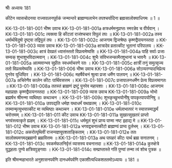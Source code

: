 श्रीः
अध्यायः 181

कीटेन व्यासचोदनया राज्यपालनपूर्वकं जन्मान्तरे ब्राह्मण्यलाभेन तपश्चर्यादिना ब्रह्मसालोक्याधिगमः ॥ 1 ॥

KK-13-01-181-001	भीष्म उवाच 
KK-13-01-181-001a	क्षत्रधर्ममनुप्राप्तः स्मरन्नेव च वीर्यवान् ।
KK-13-01-181-001c	त्यक्त्वा हि कीटतां राजंश्चचार विपुलं तपः ॥
KK-13-01-181-002a	तस्य धर्मार्थविदुषो दृष्ट्वा तद्विपुलं तपः ।
KK-13-01-181-002c	आजगाम द्विजश्रेष्ठः कृष्णद्वैपायनस्तदा ॥
KK-13-01-181-003	व्यास उवाच 
KK-13-01-181-003a	क्षात्रादेव व्रतात्कीट भूतानां परिपालय ।
KK-13-01-181-003c	क्षात्रं देवव्रतं ध्यासंस्ततो विप्रत्वमेष्यसि ॥
KK-13-01-181-004a	पाहि सर्वाः प्रजाः सम्यक् शुभाशुभविदात्मवान् ।
KK-13-01-181-004c	शुभैः संविभजन्कामैरशुभानां च भावनैः ॥
KK-13-01-181-005a	आत्मवान्भव सुप्रीतः स्वधर्माचरणे रतः ।
KK-13-01-181-005c	क्षात्रीं तनुं समुत्सृज्य ततो विप्रत्वमेष्यसि ॥
KK-13-01-181-006	भीष्म उवाच 
KK-13-01-181-006a	सोऽप्यरण्यादभिप्रेत्य पुनरेव युधिष्ठिर ।
KK-13-01-181-006c	महर्षेर्वचनं श्रुत्वा प्रजा धर्मेण पालयन् ॥
KK-13-01-181-007a	अचिरेणैव कालेन कीटः पार्थिवसत्तम ।
KK-13-01-181-007c	प्रजापालनधर्मेण प्रेत्य विप्रत्वमागतः ॥
KK-13-01-181-008a	ततस्तं ब्राह्मणं द्रष्टुं पुनरेव महायशाः ।
KK-13-01-181-008c	आजगाम महाप्राज्ञः कृष्णद्वैपायनस्तदा ॥
KK-13-01-181-009	व्यास उवाच 
KK-13-01-181-009a	भोभो ब्रह्मर्षभ श्रीमन्मा व्यथिष्ठाः कथञ्चन ।
KK-13-01-181-009c	शुभकृच्छुभयोनीषु पापकृत्पापयोनिषु ॥
KK-13-01-181-010a	उपपद्यति धर्मज्ञ यथाधर्मं यथाव्रतम् ।
KK-13-01-181-010c	तस्मान्मृत्युभयात्कीट मा व्यथिष्ठाः कथञ्चन ।
KK-13-01-181-010e	धर्मलाभात्परं न स्यात्तस्माद्धर्मं चरोत्तमम् ॥
KK-13-01-181-011	कीट उवाच 
KK-13-01-181-011a	सुखात्सुखतरं प्राप्तो भगवंस्त्वत्कृते ह्यहम् ।
KK-13-01-181-011c	धर्ममूलं शुभं प्राप्य पाप्मा नष्ट इहाद्य मे ॥
KK-13-01-181-012	भीष्म उवाच 
KK-13-01-181-012a	भगवद्वचनात्कीटो ब्राह्मण्यं प्राप्य दुर्लभम् ।
KK-13-01-181-012c	अकरोत्पृथिवीं राजन्यज्ञयूपशताङ्किताम् ।
KK-13-01-181-012e	ततः सालोक्यमगमद्ब्रह्मणो ब्रह्मवित्तमः ॥
KK-13-01-181-013a	अथ पापहरं कीटः पार्थ ब्रह्म सनातनम् ।
KK-13-01-181-013c	स्वकर्मफलनिर्वृत्तं व्यासस्य वचनात्तदा ॥
KK-13-01-181-014a	कुरुक्षेत्रे युद्धहताः पुण्ये क्षत्रियपुङ्गवाः ।
KK-13-01-181-014c	सम्प्राप्तास्ते गतिं पुण्यां तन्मा त्वं शोच पुत्रक ॥ 

इति श्रीमन्महाभारते अनुशासनपर्वणि दानधर्मपर्वणि एकाशीत्यधिकशततमोऽध्यायः ॥ 181 ॥
